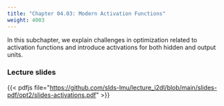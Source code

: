 ```yaml
---
title: "Chapter 04.03: Modern Activation Functions"
weight: 4003
---
```

In this subchapter, we explain challenges in optimization related to activation functions and introduce activations for both hidden and output units.

<!--more-->
### Lecture slides

{{< pdfjs file="https://github.com/slds-lmu/lecture_i2dl/blob/main/slides-pdf/opt2/slides-activations.pdf" >}}
